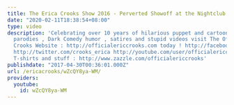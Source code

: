 ```yaml
---
title: The Erica Crooks Show 2016 - Perverted Showoff at the Nightclub
date: "2020-02-11T18:38:54+08:00"
type: video
description: 'Celebrating over 10 years of hilarious puppet and cartoon animation
  parodies , Dark Comedy humor , satires and stupid videos visit The Official Erica
  Crooks Website : http://officialericcrooks.com today ! http://facebook.com/officialericcrooks
  http://twitter.com/crooks_erica http://youtube.com/user/officialericcrooks http://Instagram.com/officialericcrooks/
  T-shirts and stuff : http://www.zazzle.com/officialericcrooks'
publishdate: "2017-04-30T00:36:01.000Z"
url: /ericacrooks/wZcQY8ya-WM/
providers:
  youtube:
    id: wZcQY8ya-WM
---
```

